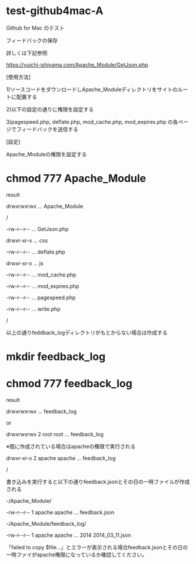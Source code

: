 test-github4mac-A
=================

Github for Mac のテスト

フィードバックの保存

詳しくは下記参照

https://yuichi-ishiyama.com/Apache_Module/GetJson.php

[使用方法]

1)ソースコードをダウンロードしApache_Moduleディレクトリをサイトのルートに配置する

2)以下の設定の通りに権限を設定する

3)pagespeed.php, deflate.php, mod_cache.php, mod_expires.php の各ページでフィードバックを送信する

[設定]

Apache_Moduleの権限を設定する

  # chmod 777 Apache_Module

result

drwxrwxrwx ... Apache_Module

/

-rw-r--r-- ... GetJson.php

drwxr-xr-x ... css

-rw-r--r-- ... deflate.php

drwxr-xr-x ... js

-rw-r--r-- ... mod_cache.php

-rw-r--r-- ... mod_expires.php

-rw-r--r-- ... pagespeed.php

-rw-r--r-- ... write.php

/

以上の通りfeddback_logディレクトリがもとからない場合は作成する

  # mkdir feedback_log

  # chmod 777 feedback_log

result

drwxrwxrwx ... feedback_log

or 

drwxrwxrwx 2 root   root  ... feedback_log

※既に作成されている場合はapacheの権限で実行される

drwxr-xr-x 2 apache apache ... feedback_log

/

書き込みを実行すると以下の通りfeedback.jsonとその日の一時ファイルが作成される

-/Apache_Module/

-rw-r--r-- 1 apache apache ... feedback.json

-/Apache_Module/feedback_log/

-rw-r--r-- 1 apache apache ... 2014 2014_03_11.json

「failed to copy $file...」とエラーが表示される場合feedback.jsonとその日の一時ファイがapache権限になっているか確認してください。
